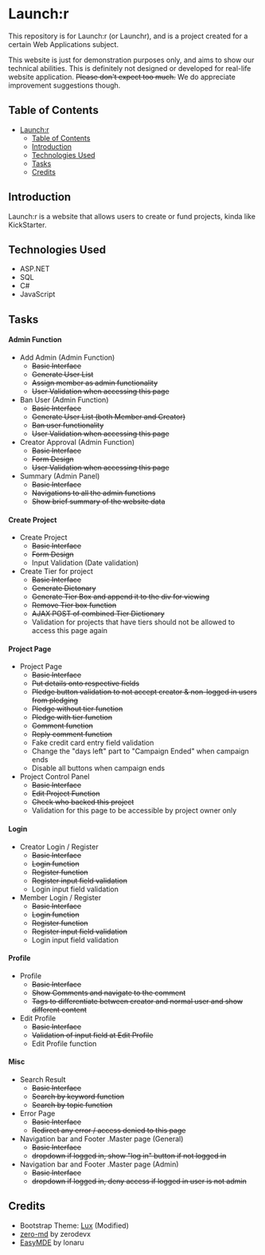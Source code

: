 # Launch:r

This repository is for Launch:r (or Launchr), and is a project created for a certain Web Applications subject.

This website is just for demonstration purposes only, and aims to show our technical abilities. This is definitely not designed or developed for real-life website application. ~~Please don't expect too much.~~ We do appreciate improvement suggestions though.

## Table of Contents

- [Launch:r](#launchr)
  - [Table of Contents](#table-of-contents)
  - [Introduction](#introduction)
  - [Technologies Used](#technologies-used)
  - [Tasks](#tasks)
  - [Credits](#credits)

## Introduction

Launch:r is a website that allows users to create or fund projects, kinda like KickStarter.

## Technologies Used

- ASP.NET
- SQL
- C#
- JavaScript

## Tasks
#### Admin Function
  - Add Admin (Admin Function)
    - ~~Basic Interface~~
    - ~~Generate User List~~
    - ~~Assign member as admin functionality~~
    - ~~User Validation when accessing this page~~
  - Ban User (Admin Function)
    - ~~Basic Interface~~
    - ~~Generate User List (both Member and Creator)~~
    - ~~Ban user functionality~~
    - ~~User Validation when accessing this page~~
  - Creator Approval (Admin Function)
    - ~~Basic Interface~~
    - ~~Form Design~~
    - ~~User Validation when accessing this page~~
  - Summary (Admin Panel)
    - ~~Basic Interface~~
    - ~~Navigations to all the admin functions~~
    - ~~Show brief summary of the website data~~
    
#### Create Project
  - Create Project
    - ~~Basic Interface~~
    - ~~Form Design~~
    - Input Validation (Date validation)
  - Create Tier for project
    - ~~Basic Interface~~
    - ~~Generate Dictonary~~
    - ~~Generate Tier Box and append it to the div for viewing~~
    - ~~Remove Tier box function~~
    - ~~AJAX POST of combined Tier Dictionary~~ 
    - Validation for projects that have tiers should not be allowed to access this page again
#### Project Page
  - Project Page
    - ~~Basic Interface~~
    - ~~Put details onto respective fields~~
    - ~~Pledge button validation to not accept creator & non-logged in users from pledging~~
    - ~~Pledge without tier function~~
    - ~~Pledge with tier function~~
    - ~~Comment function~~
    - ~~Reply comment function~~
    - Fake credit card entry field validation
    - Change the "days left" part to "Campaign Ended" when campaign ends
    - Disable all buttons when campaign ends
  - Project Control Panel
    - ~~Basic Interface~~
    - ~~Edit Project Function~~
    - ~~Check who backed this project~~
    - Validation for this page to be accessible by project owner only
    
#### Login
  - Creator Login / Register
    - ~~Basic Interface~~
    - ~~Login function~~
    - ~~Register function~~
    - ~~Register input field validation~~
    - Login input field validation
  - Member Login / Register
    - ~~Basic Interface~~
    - ~~Login function~~
    - ~~Register function~~
    - ~~Register input field validation~~
    - Login input field validation
    
#### Profile
  - Profile
    - ~~Basic Interface~~
    - ~~Show Comments and navigate to the comment~~
    - ~~Tags to differentiate between creator and normal user and show different content~~
  - Edit Profile
    - ~~Basic Interface~~
    - ~~Validation of input field at Edit Profile~~
    - Edit Profile function
    
#### Misc
  - Search Result
    - ~~Basic Interface~~
    - ~~Search by keyword function~~
    - ~~Search by topic function~~
  - Error Page
    - ~~Basic Interface~~
    - ~~Redirect any error / access denied to this page~~
  - Navigation bar and Footer .Master page (General)
    - ~~Basic Interface~~
    - ~~dropdown if logged in, show "log in" button if not logged in~~
  - Navigation bar and Footer .Master page (Admin)
    - ~~Basic Interface~~
    - ~~dropdown if logged in, deny access if logged in user is not admin~~
  
## Credits

- Bootstrap Theme: [Lux](https://bootswatch.com/lux/) (Modified)
- [zero-md](https://github.com/zerodevx/zero-md/) by zerodevx 
- [EasyMDE](https://github.com/Ionaru/easy-markdown-editor) by lonaru
